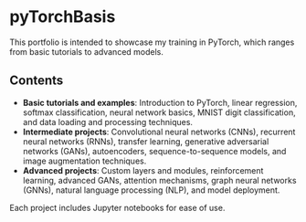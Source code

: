 # pyTorchBasis
 
This portfolio is intended to showcase my training in PyTorch, which ranges from basic tutorials to advanced models.

## Contents

- **Basic tutorials and examples**: Introduction to PyTorch, linear regression, softmax classification, neural network basics, MNIST digit classification, and data loading and processing techniques.
- **Intermediate projects**: Convolutional neural networks (CNNs), recurrent neural networks (RNNs), transfer learning, generative adversarial networks (GANs), autoencoders, sequence-to-sequence models, and image augmentation techniques.
- **Advanced projects**: Custom layers and modules, reinforcement learning, advanced GANs, attention mechanisms, graph neural networks (GNNs), natural language processing (NLP), and model deployment.

Each project includes Jupyter notebooks for ease of use.
